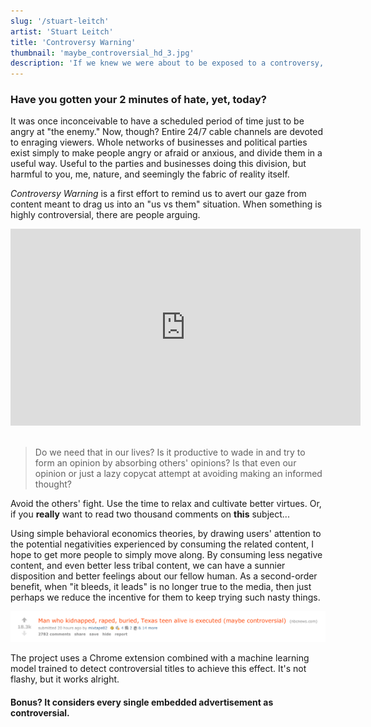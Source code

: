 ```yaml
---
slug: '/stuart-leitch'
artist: 'Stuart Leitch'
title: 'Controversy Warning'
thumbnail: 'maybe_controversial_hd_3.jpg'
description: 'If we knew we were about to be exposed to a controversy, would we choose to proceed, or avoid it?'
---
```


### Have you gotten your 2 minutes of hate, yet, today?

It was once inconceivable to have a scheduled period of time just to be angry at "the enemy." Now, though? Entire 24/7 cable channels are devoted to enraging viewers. Whole networks of businesses and political parties exist simply to make people angry or afraid or anxious, and divide them in a useful way. Useful to the parties and businesses doing this division, but harmful to you, me, nature, and seemingly the fabric of reality itself.

_Controversy Warning_ is a first effort to remind us to avert our gaze from content meant to drag us into an "us vs them" situation. When something is highly controversial, there are people arguing.

<div class="iframe-wrapper">
<iframe width="560" height="315" src="https://www.youtube.com/embed/jYRutUkP-9Y" frameborder="0" allow="accelerometer; autoplay; clipboard-write; encrypted-media; gyroscope; picture-in-picture" allowfullscreen></iframe>
</div>

<br />

> Do we need that in our lives? Is it productive to wade in and try to form an opinion by absorbing others' opinions? Is that even our opinion or just a lazy copycat attempt at avoiding making an informed thought?

Avoid the others' fight. Use the time to relax and cultivate better virtues. Or, if you **really** want to read two thousand comments on **this** subject...

Using simple behavioral economics theories, by drawing users' attention to the potential negativities experienced by consuming the related content, I hope to get more people to simply move along. By consuming less negative content, and even better less tribal content, we can have a sunnier disposition and better feelings about our fellow human. As a second-order benefit, when "it bleeds, it leads" is no longer true to the media, then just perhaps we reduce the incentive for them to keep trying such nasty things.

![](beware_hd.jpg)

The project uses a Chrome extension combined with a machine learning model trained to detect controversial titles to achieve this effect. It's not flashy, but it works alright.

#### Bonus? It considers every single embedded advertisement as controversial.
